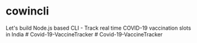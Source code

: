 # cowincli
Let's build Node.js based CLI - Track real time COVID-19 vaccination slots in India
#   C o v i d - 1 9 - V a c c i n e T r a c k e r  
 #   C o v i d - 1 9 - V a c c i n e T r a c k e r  
 